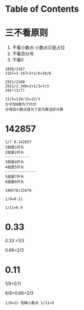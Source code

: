 # Table of Contents







# 三不看原则

1. 不看小数点 小数点只是占位
2. 不看百分号
3. 不看0

```
1856/3167
3167=3.167=3+1/6=19/6

2911/2348
2911/2.348=2+1/3=7/3
291*(3/7)

```

```
11/5=110/15=22/3
分子加0是为了约分
分母加小数点是为了变为乘法好计算
```

# 142857

```
1/7 0.142857
1就是1开头
2就是2开头
-----------
3就是4开头
4就是5开头
--------------
5就是7开头
6就是8开头

348576/15678 

```

```
1/9=0.11

1/11=0.9
```

# 0.33

0.33 =1/3

0.66=2/3



# 0.11

1/9=0.11

6/9=0.66=2/3

```
1/9=11 忽略小数点 1/11=9
```

